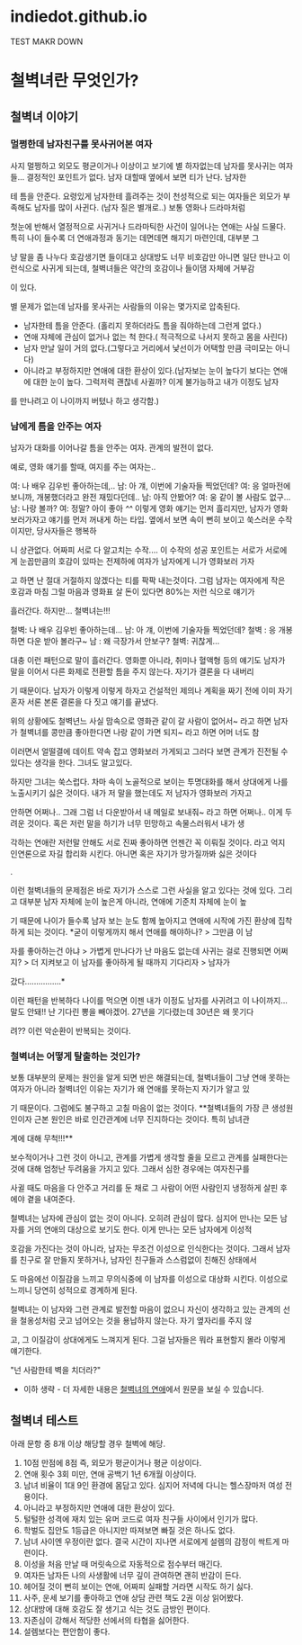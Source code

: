 indiedot.github.io
==================


TEST MAKR DOWN

# 철벽녀란 무엇인가?

## 철벽녀 이야기

### 멀쩡한데 남자친구를 못사귀어본 여자

사지 멀쩡하고 외모도 평균이거나 이상이고 보기에 별 하자없는데 남자를 못사귀는 여자들... 결정적인 포인트가 없다. 남자 대할때 옆에서 보면 티가 난다. 남자한

테 틈을 안준다. 요령있게 남자한테 흘려주는 것이 천성적으로 되는 여자들은 외모가 부족해도 남자를 많이 사귄다. (남자 질은 별개로..) 보통 영화나 드라마처럼 

첫눈에 반해서 열정적으로 사귀거나 드라마틱한 사건이 일어나는 연애는 사실 드물다. 특히 나이 들수록 더 연애과정과 동기는 데면데면 해지기 마련인데, 대부분 그

냥 말을 좀 나누다 호감생기면 들이대고 상대방도 너무 비호감만 아니면 일단 만나고 이런식으로 사귀게 되는데, 철벽녀들은 약간의 호감이나 들이댐 자체에 거부감

이 있다.

별 문제가 없는데 남자를 못사귀는 사람들의 이유는 몇가지로 압축된다.

- 남자한테 틈을 안준다. (홀리지 못하더라도 틈을 줘야하는데 그런게 없다.)
- 연애 자체에 관심이 없거나 없는 척 한다.( 적극적으로 나서지 못하고 몸을 사린다)
- 남자 만날 일이 거의 없다.(그렇다고 거리에서 낯선이가 어택할 만큼 극미모는 아니다)
- 아니라고 부정하지만 연애에 대한 환상이 있다.(남자보는 눈이 높다기 보다는 연애에 대한 눈이 높다. 그럭저럭 괜찮네 사귈까? 이게 불가능하고 내가 이정도 남자

를 만나려고 이 나이까지 버텼나 하고 생각함.)

### 남에게 틈을 안주는 여자

남자가 대화를 이어나갈 틈을 안주는 여자. 관계의 발전이 없다.

예로, 영화 얘기를 할때, 여지를 주는 여자는..

여: 나 배우 김우빈 좋아하는데,..
남: 아 걔, 이번에 기술자들 찍었던데? 
여: 응 얼마전에 보니까, 개봉했더라고 완전 재밌다던데..
남: 아직 안봤어?
여: 웅 같이 볼 사람도 없구...
남: 나랑 볼까?
여: 정말? 아이 좋아 *^^*
이렇게 영화 얘기는 먼저 흘리지만, 남자가 영화 보러가자고 얘기를 먼저 꺼내게 하는 타입. 옆에서 보면 속이 뻔히 보이고 쑥스러운 수작이지만, 당사자들은 행복하

니 상관없다. 어짜피 서로 다 알고치는 수작.... 이 수작의 성공 포인트는 서로가 서로에게 눈꼽만큼의 호감이 있따는 전제하에 여자가 남자에게 니가 영화보러 가자

고 하면 난 절대 거절하지 않겠다는 티를 팍팍 내는것이다. 그럼 남자는 여자에게 작은 호감과 마침 그럴 마음과 영화표 살 돈이 있다면 80%는 저런 식으로 얘기가 

흘러간다. 하지만... 철벽녀는!!!

철벽: 나 배우 김우빈 좋아하는데...
남: 아 걔, 이번에 기술자들 찍었던데?
철벽 : 응 개봉하면 다운 받아 볼라구~
남 : 왜 극장가서 안보구?
철벽: 귀찮게...

대충 이런 패턴으로 말이 흘러간다. 영화뿐 아니라, 취미나 혈액형 등의 얘기도 남자가 말을 이어서 다른 화제로 전환할 틈을 주지 않는다. 자기가 결론을 다 내버리

기 때문이다. 남자가 이렇게 이렇게 하자고 건설적인 제의나 계획을 짜기 전에 이미 자기 혼자 서론 본론 결론을 다 짓고 얘기를 끝냈다.

위의 상황에도 철벽년느 사실 맘속으로 영화관 같이 갈 사람이 없어서~ 라고 하면 남자가 철벽녀를 콩만큼 좋아한다면 나랑 같이 가면 되지~ 라고 하면 어머 너도 참 

이러면서 얼떨결에 데이트 약속 잡고 영화보러 가게되고 그러다 보면 관계가 진전될 수 있다는 생각을 한다. 그녀도 알고있다.

하지만 그녀는 쑥스럽다. 차마 속이 노골적으로 보이는 투명대화를 해서 상대에게 나를 노출시키기 싫은 것이다. 내가 저 말을 했는데도 저 남자가 영화보러 가자고 

안하면 어쩌나.. 그래 그럼 너 다운받아서 내 메일로 보내줘~ 라고 하면 어쩌나.. 이게 두려운 것이다. 혹은 저런 말을 하기가 너무 민망하고 속물스러워서 내가 생

각하는 연애란 저런말 안해도 서로 진짜 좋아하면 언젠간 꼭 이뤄질 것이다. 라고 억지 인연론으로 자길 합리화 시킨다. 아니면 혹은 자기가 망가질까봐 싫은 것이다

.

이런 철벽녀들의 문제점은 바로 자기가 스스로 그런 사실을 알고 있다는 것에 있다. 그리고 대부분 남자 자체에 눈이 높은게 아니라, 연애에 기준치 자체에 눈이 높

기 때문에 나이가 들수록 남자 보는 눈도 함께 높아지고 연애에 시작에 가진 환상에 집착하게 되는 것이다. *굳이 이렇게까지 해서 연애를 해야하나? > 그만큼 이 남

자를 좋아하는건 아냐 > 가볍게 만나다가 난 마음도 없는데 사귀는 걸로 진행되면 어쩌지? > 더 지켜보고 이 남자를 좋아하게 될 때까지 기다리자 > 남자가 

갔다................*

이런 패턴을 반복하다 나이를 먹으면 이젠 내가 이정도 남자를 사귀려고 이 나이까지... 말도 안돼!! 난 기다린 뽕을 빼야겠어. 27년을 기다렸는데 30년은 왜 못기다

려?? 이런 악순환이 반복되는 것이다.

### 철벽녀는 어떻게 탈출하는 것인가?

보통 대부분의 문제는 원인을 알게 되면 반은 해결되는데, 철벽녀들이 그냥 연애 못하는 여자가 아니라 철벽녀인 이유는 자기가 왜 연애를 못하는지 자기가 알고 있

기 때문이다. 그럼에도 불구하고 고칠 마음이 없는 것이다. **철벽녀들의 가장 큰 생성원인이자 근본 원인은 바로 인간관계에 너무 진지하다는 것이다. 특히 남녀관

계에 대해 무척!!!**

보수적이거나 그런 것이 아니고, 관계를 가볍게 생각할 줄을 모르고 관계를 실패한다는 것에 대해 엄청난 두려움을 가지고 있다. 그래서 심한 경우에는 여자친구를 

사귈 때도 마음을 다 안주고 거리를 둔 채로 그 사람이 어떤 사람인지 냉정하게 살핀 후에야 곁을 내여준다.

철벽녀는 남자에 관심이 없는 것이 아니다. 오히려 관심이 많다. 심지어 만나는 모든 남자를 거의 연애의 대상으로 보기도 한다. 이게 만나는 모든 남자에게 이성적 

호감을 가진다는 것이 아니라, 남자는 무조건 이성으로 인식한다는 것이다. 그래서 남자를 친구로 잘 만들지 못하거나, 남자인 친구들과 스스럼없이 친해진 상태에서

도 마음에선 이질감을 느끼고 무의식중에 이 남자를 이성으로 대상화 시킨다. 이성으로 느끼니 당연히 성적으로 경계하게 된다.

철벽녀는 이 남자와 그런 관계로 발전할 마음이 없으니 자신이 생각하고 있는 관계의 선을 철옹성처럼 긋고 넘어오는 것을 용납하지 않는다. 자기 옆자리를 주지 않

고, 그 이질감이 상대에게도 느껴지게 된다. 그걸 남자들은 뭐라 표현할지 몰라 이렇게 얘기한다.

"넌 사람한테 벽을 치더라?"

- 이하 생략 - 더 자세한 내용은 [철벽녀의 연애](http://egloos.zum.com/theonion/v/4909171 "철벽녀의 연애")에서 원문을 보실 수 있습니다.

## 철벽녀 테스트

아래 문항 중 8개 이상 해당할 경우 철벽에 해당.

1. 10점 만점에 8점 즉, 외모가 평균이거나 평균 이상이다.
2. 연애 횟수 3회 미만, 연애 공백기 1년 6개월 이상이다.
3. 남녀 비율이 1대 9인 환경에 몸담고 있다. 심지어 저녁에 다니는 헬스장마저 여성 전용이다.
4. 아니라고 부정하지만 연애에 대한 환상이 있다.
5. 털털한 성격에 재치 있는 유머 코드로 여자 친구들 사이에서 인기가 많다.
6. 학벌도 집안도 1등급은 아니지만 따져보면 빠질 것은 하나도 없다.
7. 남녀 사이엔 우정이란 없다. 결국 시간이 지나면 서로에게 설렘의 감정이 싹트게 마련이다.
8. 이성을 처음 만날 때 머릿속으로 자동적으로 점수부터 매긴다.
9. 여자든 남자든 나의 사생활에 너무 깊이 관여하면 괜히 반감이 든다.
10. 헤어질 것이 뻔히 보이는 연애, 어짜피 실패할 거라면 시작도 하기 싫다.
11. 사주, 운세 보기를 좋아하고 연애 상담 관련 책도 2권 이상 읽어봤다.
12. 상대방에 대해 호감도 잘 생기고 식는 것도 금방인 편이다.
13. 자존심이 강해서 적당한 선에서의 타협을 싫어한다.
14. 설렘보다는 편안함이 좋다.
